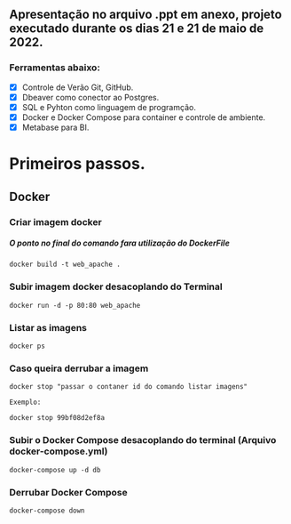 
## Apresentação no arquivo .ppt em anexo, projeto executado durante os dias 21 e 21 de maio de 2022.
### Ferramentas abaixo:

- [x] Controle de Verão Git, GitHub.
- [x] Dbeaver como conector ao Postgres.
- [x] SQL e Pyhton como linguagem de programção.
- [x] Docker e Docker Compose para container e controle de ambiente.
- [x] Metabase para BI.

# Primeiros passos.

## Docker

### Criar imagem docker 
##### **O ponto no final do comando fara utilização do DockerFile**
```
docker build -t web_apache .
```

### Subir imagem docker desacoplando do Terminal
```
docker run -d -p 80:80 web_apache
```

### Listar as imagens
```
docker ps
```

### Caso queira derrubar a imagem 
```
docker stop "passar o contaner id do comando listar imagens"

Exemplo:

docker stop 99bf08d2ef8a
```

### Subir o Docker Compose desacoplando do terminal (Arquivo docker-compose.yml)
```
docker-compose up -d db
```

### Derrubar Docker Compose
```
docker-compose down
```


